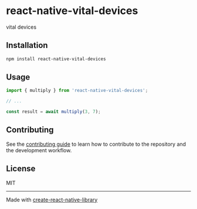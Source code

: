 # react-native-vital-devices

vital devices

## Installation

```sh
npm install react-native-vital-devices
```

## Usage

```js
import { multiply } from 'react-native-vital-devices';

// ...

const result = await multiply(3, 7);
```

## Contributing

See the [contributing guide](CONTRIBUTING.md) to learn how to contribute to the repository and the development workflow.

## License

MIT

---

Made with [create-react-native-library](https://github.com/callstack/react-native-builder-bob)
